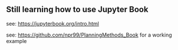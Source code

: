 ## Still learning how to use Jupyter Book

see: https://jupyterbook.org/intro.html

see: https://github.com/npr99/PlanningMethods_Book for a working example